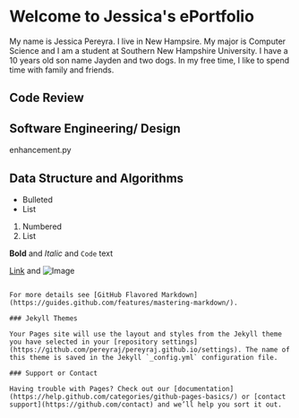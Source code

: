 # Welcome to Jessica's ePortfolio

My name is Jessica Pereyra. I live in New Hampsire. My major is Computer Science and I am a student at Southern New Hampshire University. I have a 10 years old son name Jayden and two dogs. In my free time, I like to spend time with family and friends. 




## Code Review 

## Software Engineering/ Design

enhancement.py

## Data Structure and Algorithms

- Bulleted
- List

1. Numbered
2. List

**Bold** and _Italic_ and `Code` text

[Link](url) and ![Image](src)
```

For more details see [GitHub Flavored Markdown](https://guides.github.com/features/mastering-markdown/).

### Jekyll Themes

Your Pages site will use the layout and styles from the Jekyll theme you have selected in your [repository settings](https://github.com/pereyraj/pereyraj.github.io/settings). The name of this theme is saved in the Jekyll `_config.yml` configuration file.

### Support or Contact

Having trouble with Pages? Check out our [documentation](https://help.github.com/categories/github-pages-basics/) or [contact support](https://github.com/contact) and we’ll help you sort it out.
